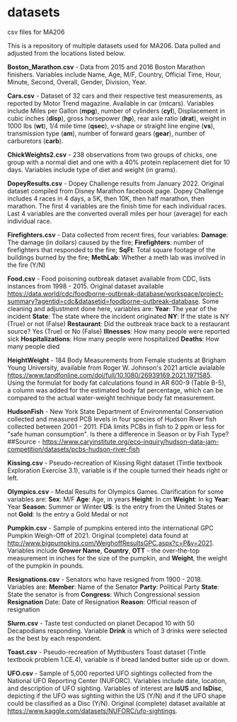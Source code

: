 # datasets
csv files for MA206

This is a repository of multiple datasets used for MA206. Data pulled and adjusted from the locations listed below.

**Boston_Marathon.csv** - Data from 2015 and 2016 Boston Marathon finishers. Variables include Name, Age, M/F, Country, Official Time, Hour, Minute, Second, Overall, Gender, Division, Year.

**Cars.csv** - Dataset of 32 cars and their respective test measurements, as reported by Motor Trend magazine. Available in car (mtcars). Variables include Miles per Gallon (**mpg**), number of cylinders (**cyl**), Displacement in cubic inches (**disp**), gross horsepower (**hp**), rear axle ratio (**drat**), weight in 1000 lbs (**wt**), 1/4 mile time (**qsec**), v-shape or straight line engine (**vs**), transmission type (**am**), number of forward gears (**gear**), number of carburetors (**carb**).

**ChickWeights2.csv** - 238 observations from two groups of chicks, one group with a normal diet and one with a 40% protein replacement diet for 10 days. Variables include type of diet and weight (in grams).

**DopeyResults.csv** - Dopey Challenge results from January 2022. Original dataset compiled from Disney Marathon facebook page. Dopey Challenge includes 4 races in 4 days, a 5K, then 10K, then half marathon, then marathon. The first 4 variables are the finish time for each individual races. Last 4 variables are the converted overall miles per hour (average) for each individual race.


**Firefighters.csv** - Data collected from recent fires, four variables: **Damage**: The damage (in dollars) caused by the fire; **Firefighters**: number of firefighters that responded to the fire; **SqFt**: Total square footage of the buildings burned by the fire; **MethLab**: Whether a meth lab was involved in the fire (Y/N)

**Food.csv** - Food poisoning outbreak dataset available from CDC, lists instances from 1998 - 2015. Original dataset available https://data.world/cdc/foodborne-outbreak-database/workspace/project-summary?agentid=cdc&datasetid=foodborne-outbreak-database. Some cleaning and adjustment done here, variables are:
  **Year**: The year of the incident 
  **State**: The state where the incident originated
  **NY**: If the state is NY (True) or not (False)
  **Restaurant**: Did the outbreak trace back to a restaurant source? Yes (True) or No (False)
  **Illnesses**: How many people were reported sick
  **Hospitalizations**: How many people were hospitalized
  **Deaths**: How many people died


**HeightWeight** - 184 Body Measurements from Female students at Brigham Young University, available from Roger W. Johnson's 2021 article avialable https://www.tandfonline.com/doi/full/10.1080/26939169.2021.1971585. Using the formulat for body fat calculations found in AR 600-9 (Table B-5), a column was added for the estimated body fat percentage, which can be compared to the actual water-weight technique body fat measurement. 


**HudsonFish** - New York State Department of Environmental Conservation collected and measured PCB levels in four species of Hudson River fish collected between 2001 - 2011.
FDA limits PCBs in fish to 2 ppm or less for "safe human consumption". Is there a difference in Season or by Fish Type? ##Source - https://www.caryinstitute.org/eco-inquiry/hudson-data-jam-competition/datasets/pcbs-hudson-river-fish


**Kissing.csv** - Pseudo-recreation of Kissing Right dataset (Tintle textbook Exploration Exercise 3.1), variable is if the couple turned their heads right or left.


**Olympics.csv** - Medal Results for Olympics Games. Clarification for some variables are:
  **Sex**: M/F 
  **Age**: Age, in years
  **Height**: In cm
  **Weight**: In kg
  **Year**: Year
  **Season**: Summer or Winter
  **US**: Is the entry from the United States or not
  **Gold**: Is the entry a Gold Medal or not

**Pumpkin.csv** - Sample of pumpkins entered into the international GPC Pumpkin Weigh-Off of 2021. Original (complete) data found at http://www.bigpumpkins.com/WeighoffResultsGPC.aspx?c=P&y=2021. Variables include **Grower Name**, **Country**, **OTT** - the over-the-top measurement in inches for the size of the pumpkin, and **Weight**, the weight of the pumpkin in pounds.

**Resignations.csv** - Senators who have resigned from 1900 - 2018. Variables are:
  **Member**: Name of the Senator
  **Party**: Political Party
  **State**: State the senator is from
  **Congress**: Which Congressional session
  **Resignation** Date: Date of Resignation
  **Reason**: Official reason of resignation
      

**Slurm.csv** - Taste test conducted on planet Decapod 10 with 50 Decapodians responding. Variable **Drink** is which of 3 drinks were selected as the best by each respondent.


**Toast.csv** - Pseudo-recreation of Mythbusters Toast dataset (Tintle textbook problem 1.CE.4), variable is if bread landed butter side up or down.

**UFO.csv** - Sample of 5,000 reported UFO sightings collected from the National UFO Reporting Center (NUFORC). Variables include date, location, and description of UFO sighting. Variables of interest are **IsUS** and **IsDisc**, depicting if the UFO was sighting within the US (Y/N) and if the UFO shape could be classified as a Disc (Y/N). Original (complete) dataset available at https://www.kaggle.com/datasets/NUFORC/ufo-sightings.
